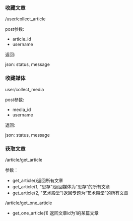 ### 收藏文章

/user/collect_article

post参数:

* article_id
* username

返回:

json: status, message

### 收藏媒体

user/collect_media

post参数:

* media_id
* username

返回:

json: status, message

### 获取文章

/article/get_article

参数：

* get_article()返回所有文章
* get_article(1, "思存")返回媒体为“思存”的所有文章
* get_article(2, "艺术殿堂")返回专题为“艺术殿堂”的所有文章

/article/get_one_article

* get_one_article(1) 返回文章id为1的某篇文章
